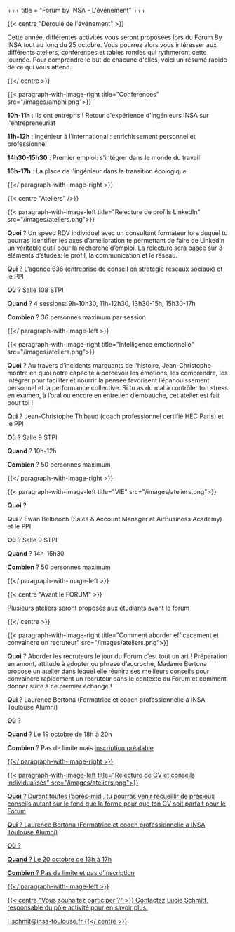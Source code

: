 +++
title = "Forum by INSA - L'événement"
+++

{{< centre "Déroulé de l'événement" >}}

Cette année, différentes activités vous seront proposées lors du Forum By INSA
tout au long du 25 octobre. Vous pourrez alors vous intéresser aux différents
ateliers, conférences et tables rondes qui rythmeront cette journée. Pour
comprendre le but de chacune d'elles, voici un résumé rapide de ce qui vous
attend.

{{</ centre >}}


{{< paragraph-with-image-right
    title="Conférences"
    src="/images/amphi.png">}}

**10h-11h** : Ils ont entrepris ! Retour d'expérience d'ingénieurs INSA sur
l'entrepreneuriat

**11h-12h** : Ingénieur à l’international : enrichissement personnel et
professionnel

**14h30-15h30** : Premier emploi: s'intégrer dans le monde du travail

**16h-17h** : La place de l'ingénieur dans la transition écologique

{{</ paragraph-with-image-right >}}

{{< centre "Ateliers" />}}

{{< paragraph-with-image-left
    title="Relecture de profils LinkedIn"
    src="/images/ateliers.png">}}

**Quoi** ? Un speed RDV individuel avec un consultant formateur lors duquel tu
pourras identifier les axes d’amélioration te permettant de faire de LinkedIn
un véritable outil pour la recherche d’emploi. La relecture sera basée sur 3
éléments d’études: le profil, la communication et le réseau.

**Qui** ? L’agence 636 (entreprise de conseil en stratégie réseaux sociaux) et le PPI

**Où** ? Salle 108 STPI

**Quand** ? 4 sessions: 9h-10h30, 11h-12h30, 13h30-15h, 15h30-17h

**Combien** ? 36 personnes maximum par session

{{</ paragraph-with-image-left >}}


{{< paragraph-with-image-right
    title="Intelligence émotionnelle"
    src="/images/ateliers.png">}}

**Quoi** ? Au travers d’incidents marquants de l’histoire, Jean-Christophe
montre en quoi notre capacité à percevoir les émotions, les comprendre, les
intégrer pour faciliter et nourrir la pensée favorisent l’épanouissement
personnel et la performance collective. Si tu as du mal à contrôler ton stress
en examen, à l’oral ou encore en entretien d’embauche, cet atelier est fait
pour toi !

**Qui** ? Jean-Christophe Thibaud (coach professionnel certifié HEC Paris) et le PPI

**Où** ? Salle 9 STPI

**Quand** ? 10h-12h

**Combien** ? 50 personnes maximum

{{</ paragraph-with-image-right >}}


{{< paragraph-with-image-left
    title="VIE"
    src="/images/ateliers.png">}}

**Quoi** ? 

**Qui** ? Ewan Belbeoch (Sales & Account Manager at AirBusiness Academy) et le PPI

**Où** ? Salle 9 STPI

**Quand** ? 14h-15h30

**Combien** ? 50 personnes maximum

{{</ paragraph-with-image-left >}}


{{< centre "Avant le FORUM" >}}

Plusieurs ateliers seront proposés aux étudiants avant le forum

{{</ centre >}}


{{< paragraph-with-image-right
    title="Comment aborder efficacement et convaincre un recruteur"
    src="/images/ateliers.png">}}

**Quoi** ? Aborder les recruteurs le jour du Forum c’est tout un art !
Préparation en amont, attitude à adopter ou phrase d’accroche, Madame Bertona
propose un atelier dans lequel elle réunira ses meilleurs conseils pour
convaincre rapidement un recruteur dans le contexte du Forum et comment donner
suite à ce premier échange !

**Qui** ? Laurence Bertona (Formatrice et coach professionnelle à INSA Toulouse Alumni)

**Où** ? 

**Quand** ? Le 19 octobre de 18h à 20h

**Combien** ? Pas de limite mais [<u>inscription
préalable <u>](https://insa-toulouse.jobteaser.com/fr/events/155301-14e-edition-du-forum-by-insa)

{{</ paragraph-with-image-right >}}


{{< paragraph-with-image-left
    title="Relecture de CV et conseils individualisés"
    src="/images/ateliers.png">}}

**Quoi** ? Durant toutes l’après-midi, tu pourras venir recueillir de précieux
conseils autant sur le fond que la forme pour que ton CV soit parfait pour le
Forum 

**Qui** ? Laurence Bertona (Formatrice et coach professionnelle à INSA Toulouse Alumni)

**Où** ? 

**Quand** ? Le 20 octobre de 13h à 17h

**Combien** ? Pas de limite et pas d’inscription

{{</ paragraph-with-image-left >}}


{{< centre "Vous souhaitez participer ?" >}}
Contactez Lucie Schmitt, responsable du pôle activité pour en
savoir plus.

[l_schmit@insa-toulouse.fr](mailto:l_schmit@insa-toulouse.fr)
{{</ centre >}}
